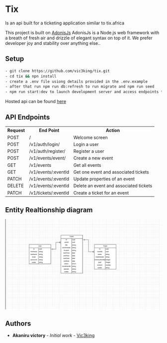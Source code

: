 # Tix

Is an api built for a ticketing application similar to tix.africa

This project is built on [AdonisJs](http://adonisjs.com/) AdonisJs is a Node.js web framework with a breath of fresh air and drizzle of elegant syntax on top of it. We prefer developer joy and stability over anything else..


## Setup

```bash
- git clone https://github.com/vic3king/tix.git
- cd tix && npn install
- create a .env file usiong details provided in the .env.example 
- after that run npm run db:refresh to run migrate and npm run seed 
- npm run start:dev to launch development server and access endpoints to e.g [localhost:3000/v1](http://127.0.0.1:3000)
```

Hosted api can be found [here](https://tix-tix.herokuapp.com/v1)


## API Endpoints
<table>
  <tr>
      <th>Request</th>
      <th>End Point</th>
      <th>Action</th>
  </tr>
    <tr>
      <td>POST</td>
      <td>/</td>
      <td>Welcome screen</td>
  </tr>
  <tr>
    <td>POST</td>
    <td>/v1/auth/login/</td>
    <td>Login a user</td>
  </tr>
   <tr>
    <td>POST</td>
    <td>/v1/auth/register/</td>
    <td>Register a user</td>
  </tr>
  <tr>
    <td>POST</td>
    <td>/v1/events/event/</td>
    <td>Create a new event</td>
  </tr>
   <tr>
    <td>GET</td>
    <td>/v1/events</td>
    <td>Get all events</td>
  </tr>
   <tr>
    <td>GET</td>
    <td>/v1/events/:eventId</td>
    <td>Get one event and associated tickets</td>
  </tr>
   <tr>
    <td>PATCH</td>
    <td>/v1/events/:eventId</td>
    <td>Update properties of an event</td>
  </tr>
   <tr>
    <td>DELETE</td>
    <td>/v1/events/:eventId</td>
    <td>Delete an event and associated tickets</td>
  </tr>
   <tr>
    <td>PATCH</td>
    <td>/v1/tickets/:eventId</td>
    <td>Create a ticket for an event</td>
  </tr>
</table>

## Entity Realtionship diagram

![enentity relationship diagram](https://github.com/vic3king/tix/blob/master/Screenshot%202020-01-26%20at%2006.06.44.png)

## Authors

* **Akaniru victory** - *Initial work* - [Vic3king](http://www.vic3king.io)
